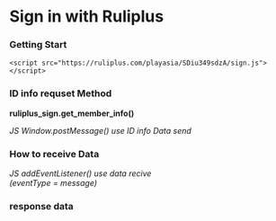 # Sign in with Ruliplus

### Getting Start
```
<script src="https://ruliplus.com/playasia/SDiu349sdzA/sign.js"></script>
```

### ID info requset Method
**ruliplus_sign.get_member_info()**

*JS Window.postMessage() use ID info Data send*

### How to receive Data
*JS addEventListener() use data recive  
(eventType = message)*

### response data

